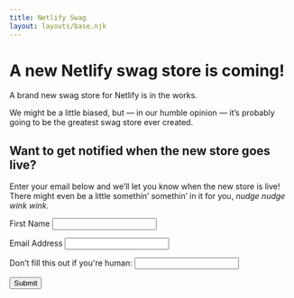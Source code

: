```yaml
---
title: Netlify Swag
layout: layouts/base.njk
---
```


# A new Netlify swag store is coming!

A brand new swag store for Netlify is in the works.

We might be a little biased, but — in our humble opinion — it’s probably going to be the greatest swag store ever created.

## Want to get notified when the new store goes live?

Enter your email below and we’ll let you know when the new store is live! There might even be a little somethin’ somethin’ in it for you, _nudge nudge wink wink_.

<form
  name="store-launch-notify-list"
  method="POST"
  netlify-honeypot="bot-field"
  data-netlify="true"
>  
  <p>
    <label>
      First Name
      <input type="text" name="fname" />
    </label>
  </p>
  <p>
    <label>
      Email Address
      <input type="text" name="email" />
    </label>
  </p>
  <label class="honey">
    Don’t fill this out if you're human:
    <input name="bot-field" />
  </label>
  <p>
    <button type="submit" class="button">Submit</button>
  </p>
</form>
